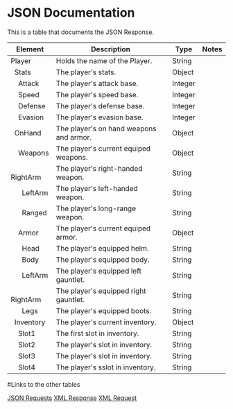 # JSON Documentation

This is a table that documents the JSON Response.

| Element | Description | Type | Notes |
| ------- | ----------- | ---- | ----- |
| Player | Holds the name of the Player. | String | |
| &nbsp; Stats | The player's stats. | Object | |
|&nbsp; &nbsp; Attack |  The player's attack base. | Integer | |
|&nbsp; &nbsp; Speed |  The player's speed base. | Integer | |
|&nbsp; &nbsp; Defense |  The player's defense base. | Integer | |
|&nbsp; &nbsp; Evasion |  The player's evasion base. | Integer | |
| &nbsp; OnHand | The player's on hand weapons and armor. | Object | |
|&nbsp; &nbsp; Weapons |  The player's current equiped weapons. | Object | |
|&nbsp; &nbsp; &nbsp; RightArm |  The player's right-handed weapon. | String | |
|&nbsp; &nbsp; &nbsp; LeftArm |  The player's left-handed weapon. | String | |
|&nbsp; &nbsp; &nbsp; Ranged |  The player's long-range weapon. | String | |
|&nbsp; &nbsp; Armor |  The player's current equiped armor. | Object | |
|&nbsp; &nbsp; &nbsp; Head |  The player's equipped helm. | String | |
|&nbsp; &nbsp; &nbsp; Body |  The player's equipped body. | String | |
|&nbsp; &nbsp; &nbsp; LeftArm |  The player's equipped left gauntlet. | String | |
|&nbsp; &nbsp; &nbsp; RightArm |  The player's equipped right gauntlet. | String | |
|&nbsp; &nbsp; &nbsp; Legs |  The player's equipped boots. | String | |
| &nbsp; Inventory |  The player's current inventory. | Object | |
|&nbsp; &nbsp; Slot1 |  The first slot in inventory. | String | |
|&nbsp; &nbsp; Slot2 |  The player's slot in inventory. | String | |
|&nbsp; &nbsp; Slot3 |  The player's slot in inventory. | String | |
|&nbsp; &nbsp; Slot4 |  The player's sslot in inventory. | String | |

#Links to the other tables

[JSON Requests](https://github.com/HyderickCSarrell/CS488_APIDOCPRESENTATION/blob/master/JSONRequests.md)
[XML Response](https://github.com/HyderickCSarrell/CS488_APIDOCPRESENTATION/blob/master/XMLResponse.md)
[XML Request](https://github.com/HyderickCSarrell/CS488_APIDOCPRESENTATION/blob/master/XMLRequests.md)